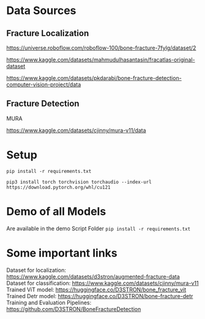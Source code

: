 # Data Sources

## Fracture Localization
https://universe.roboflow.com/roboflow-100/bone-fracture-7fylg/dataset/2

https://www.kaggle.com/datasets/mahmudulhasantasin/fracatlas-original-dataset

https://www.kaggle.com/datasets/pkdarabi/bone-fracture-detection-computer-vision-project/data

## Fracture Detection
MURA

https://www.kaggle.com/datasets/cjinny/mura-v11/data

# Setup 
`pip install -r requirements.txt`

`pip3 install torch torchvision torchaudio --index-url https://download.pytorch.org/whl/cu121`

# Demo of all Models 
Are available in the demo Script Folder
`pip install -r requirements.txt`

# Some important links
Dataset for localization: https://www.kaggle.com/datasets/d3stron/augmented-fracture-data
Dataset for classification: https://www.kaggle.com/datasets/cjinny/mura-v11
Trained ViT model: https://huggingface.co/D3STRON/bone_fracture_vit
Trained Detr model: https://huggingface.co/D3STRON/bone-fracture-detr
Training and Evaluation Pipelines: https://github.com/D3STRON/BoneFractureDetection
